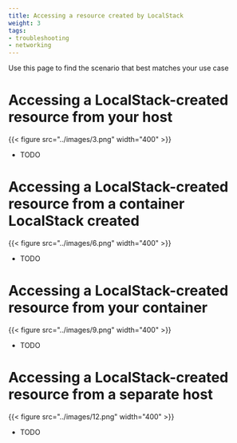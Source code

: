 ```yaml
---
title: Accessing a resource created by LocalStack
weight: 3
tags:
- troubleshooting
- networking
---
```


Use this page to find the scenario that best matches your use case
# Accessing a LocalStack-created resource from your host
{{< figure src="../images/3.png" width="400" >}}
* TODO
# Accessing a LocalStack-created resource from a container LocalStack created
{{< figure src="../images/6.png" width="400" >}}
* TODO
# Accessing a LocalStack-created resource from your container
{{< figure src="../images/9.png" width="400" >}}
* TODO
# Accessing a LocalStack-created resource from a separate host
{{< figure src="../images/12.png" width="400" >}}
* TODO
